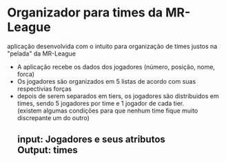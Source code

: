 <h1> Organizador para times da MR-League</h1>

<p>aplicação desenvolvida com o intuito para organização de times justos na "pelada" da MR-League</p>

<ul>
  <li> A aplicação recebe os dados dos jogadores (número, posição, nome, forca)</li>
  <li> Os jogadores são organizados em 5 listas de acordo com suas respectivias forças</li>
  <li> depois de serem separados em tiers, os jogadores são distribuidos em times, sendo 5 jogadores por time e 1 jogador de cada tier. <br>
  (existem algumas condições para que nenhum time fique muito discrepante um do outro)</li>
  
  <h2> input: Jogadores e seus atributos <br> Output: times </h2>

